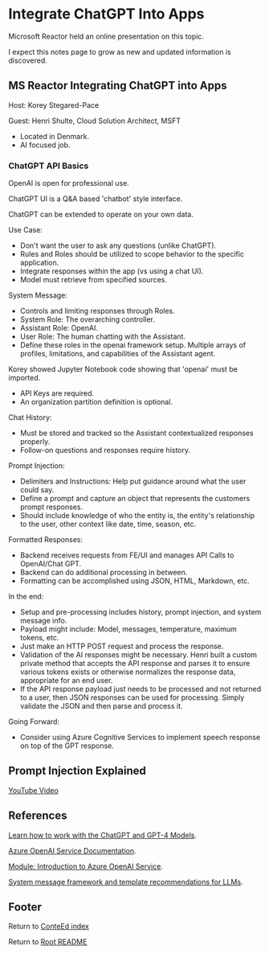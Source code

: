 # Integrate ChatGPT Into Apps

Microsoft Reactor held an online presentation on this topic.

I expect this notes page to grow as new and updated information is discovered.

## MS Reactor Integrating ChatGPT into Apps

Host: Korey Stegared-Pace

Guest: Henri Shulte, Cloud Solution Architect, MSFT

- Located in Denmark.
- AI focused job.

### ChatGPT API Basics

OpenAI is open for professional use.

ChatGPT UI is a Q&A based 'chatbot' style interface.

ChatGPT can be extended to operate on your own data.

Use Case:

- Don't want the user to ask any questions (unlike ChatGPT).
- Rules and Roles should be utilized to scope behavior to the specific application.
- Integrate responses within the app (vs using a chat UI).
- Model must retrieve from specified sources.

System Message:

- Controls and limiting responses through Roles.
- System Role: The overarching controller.
- Assistant Role: OpenAI.
- User Role: The human chatting with the Assistant.
- Define these roles in the openai framework setup. Multiple arrays of profiles, limitations, and capabilities of the Assistant agent.

Korey showed Jupyter Notebook code showing that 'openai' must be imported.

- API Keys are required.
- An organization partition definition is optional.

Chat History:

- Must be stored and tracked so the Assistant contextualized responses properly.
- Follow-on questions and responses require history.

Prompt Injection:

- Delimiters and Instructions: Help put guidance around what the user could say.
- Define a prompt and capture an object that represents the customers prompt responses.
- Should include knowledge of who the entity is, the entity's relationship to the user, other context like date, time, season, etc.

Formatted Responses:

- Backend receives requests from FE/UI and manages API Calls to OpenAI/Chat GPT.
- Backend can do additional processing in between.
- Formatting can be accomplished using JSON, HTML, Markdown, etc.

In the end:

- Setup and pre-processing includes history, prompt injection, and system message info.
- Payload might include: Model, messages, temperature, maximum tokens, etc.
- Just make an HTTP POST request and process the response.
- Validation of the AI responses might be necessary. Henri built a custom private method that accepts the API response and parses it to ensure various tokens exists or otherwise normalizes the response data, appropriate for an end user.
- If the API response payload just needs to be processed and not returned to a user, then JSON responses can be used for processing. Simply validate the JSON and then parse and process it.

Going Forward:

- Consider using Azure Cognitive Services to implement speech response on top of the GPT response.

## Prompt Injection Explained

[YouTube Video](https://www.youtube.com/watch?v=FgxwCaL6UTA&ab_channel=SimonWillison)

## References

[Learn how to work with the ChatGPT and GPT-4 Models](https://learn.microsoft.com/en-us/azure/cognitive-services/openai/how-to/chatgpt?pivots=programming-language-chat-completions).

[Azure OpenAI Service Documentation](https://learn.microsoft.com/en-us/azure/cognitive-services/openai).

[Module: Introduction to Azure OpenAI Service](https://learn.microsoft.com/en-us/training/modules/explore-azure-openai).

[System message framework and template recommendations for LLMs](https://learn.microsoft.com/en-us/azure/cognitive-services/openai/concepts/system-message).

## Footer

Return to [ConteEd index](./conted-index.html)

Return to [Root README](../README.html)
